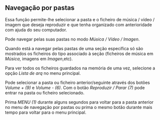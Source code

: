 ## Navegação por pastas

Essa função permite-lhe selecionar a pasta e o ficheiro de música / vídeo / imagem que deseja reproduzir e que tenha organizado com anterioridade com ajuda do seu computador.

Pode navegar pelas suas pastas no modo *Música / Vídeo / Imagen*. 

Quando está a navegar pelas pastas de uma seção específica só são mostrados os ficheiros do tipo associado à seção (ficheiros de música em *Música*, imagens em *Imagen*,etc). 

Para ver todos os ficheiros guardados na memória de uma vez, selecione a opção *Lista de arq* no menu principal.

Pode selecionar a pasta ou ficheiro anterior/seguinte através dos botões *Volume + (9)* e *Volume - (6)*.  Com o botão *Reproduzir / Parar (7)* pode entrar na pasta ou ficheiro selecionado.

Prima *MENU (1)* durante alguns segundos para voltar para a pasta anterior no menu de navegação por pastas ou prima o mesmo botão durante mais tempo para voltar para o menu principal.
